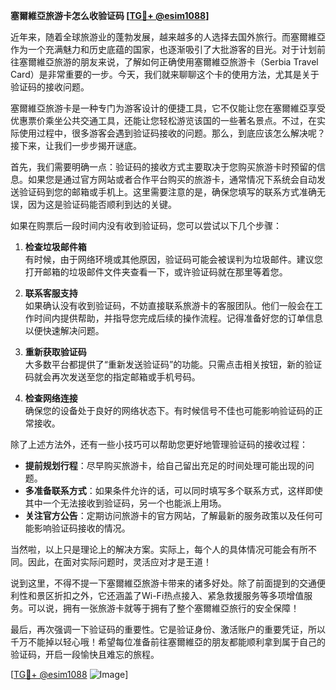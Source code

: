 **塞爾維亞旅游卡怎么收验证码 [[TG💪+ @esim1088](https://t.me/s/esim1088)]**

近年来，随着全球旅游业的蓬勃发展，越来越多的人选择去国外旅行。而塞爾維亞作为一个充满魅力和历史底蕴的国家，也逐渐吸引了大批游客的目光。对于计划前往塞爾維亞旅游的朋友来说，了解如何正确使用塞爾維亞旅游卡（Serbia Travel Card）是非常重要的一步。今天，我们就来聊聊这个卡的使用方法，尤其是关于验证码的接收问题。

塞爾維亞旅游卡是一种专门为游客设计的便捷工具，它不仅能让您在塞爾維亞享受优惠票价乘坐公共交通工具，还能让您轻松游览该国的一些著名景点。不过，在实际使用过程中，很多游客会遇到验证码接收的问题。那么，到底应该怎么解决呢？接下来，让我们一步步揭开谜底。

首先，我们需要明确一点：验证码的接收方式主要取决于您购买旅游卡时预留的信息。如果您是通过官方网站或者合作平台购买的旅游卡，通常情况下系统会自动发送验证码到您的邮箱或手机上。这里需要注意的是，确保您填写的联系方式准确无误，因为这是验证码能否顺利到达的关键。

如果在购票后一段时间内没有收到验证码，您可以尝试以下几个步骤：

1. **检查垃圾邮件箱**  
   有时候，由于网络环境或其他原因，验证码可能会被误判为垃圾邮件。建议您打开邮箱的垃圾邮件文件夹查看一下，或许验证码就在那里等着您。

2. **联系客服支持**  
   如果确认没有收到验证码，不妨直接联系旅游卡的客服团队。他们一般会在工作时间内提供帮助，并指导您完成后续的操作流程。记得准备好您的订单信息以便快速解决问题。

3. **重新获取验证码**  
   大多数平台都提供了“重新发送验证码”的功能。只需点击相关按钮，新的验证码就会再次发送至您的指定邮箱或手机号码。

4. **检查网络连接**  
   确保您的设备处于良好的网络状态下。有时候信号不佳也可能影响验证码的正常接收。

除了上述方法外，还有一些小技巧可以帮助您更好地管理验证码的接收过程：

- **提前规划行程**：尽早购买旅游卡，给自己留出充足的时间处理可能出现的问题。
- **多准备联系方式**：如果条件允许的话，可以同时填写多个联系方式，这样即使其中一个无法接收到验证码，另一个也能派上用场。
- **关注官方公告**：定期访问旅游卡的官方网站，了解最新的服务政策以及任何可能影响验证码接收的情况。

当然啦，以上只是理论上的解决方案。实际上，每个人的具体情况可能会有所不同。因此，在面对实际问题时，灵活应对才是王道！

说到这里，不得不提一下塞爾維亞旅游卡带来的诸多好处。除了前面提到的交通便利性和景区折扣之外，它还涵盖了Wi-Fi热点接入、紧急救援服务等多项增值服务。可以说，拥有一张旅游卡就等于拥有了整个塞爾維亞旅行的安全保障！

最后，再次强调一下验证码的重要性。它是验证身份、激活账户的重要凭证，所以千万不能掉以轻心哦！希望每位准备前往塞爾維亞的朋友都能顺利拿到属于自己的验证码，开启一段愉快且难忘的旅程。

[[TG💪+ @esim1088](https://t.me/s/esim1088) ![Image](https://i.postimg.cc/4NQfJmqS/Snipaste-2025-05-13-00-14-12.png)]